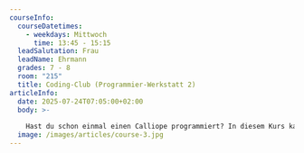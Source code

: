 ```yaml
---
courseInfo:
  courseDatetimes:
    - weekdays: Mittwoch
      time: 13:45 - 15:15
  leadSalutation: Frau
  leadName: Ehrmann
  grades: 7 - 8
  room: "215"
  title: Coding-Club (Programmier-Werkstatt 2)
articleInfo:
  date: 2025-07-24T07:05:00+02:00
  body: >-
    
    Hast du schon einmal einen Calliope programmiert? In diesem Kurs kannst du spielerisch mit dem Calliope mini oder – ganz professionell – mit dem Arduino Uno Projekte verwirklichen, die sich mit einem Mikrocontroller umsetzen lassen. Durch eine erweiterbare Kooperation mit der 3D-Druck-Werkstatt sind deiner Kreativität keine Grenzen gesetzt. Die Zusammenarbeit in kleinen Teams und unter Anleitung einer Lehrkraft ermöglicht zahlreiche neue Einblicke in die Welt des Programmierens. (Achtung: die Werkstatt findet 14-tägig statt)
  image: /images/articles/course-3.jpg
---
```

